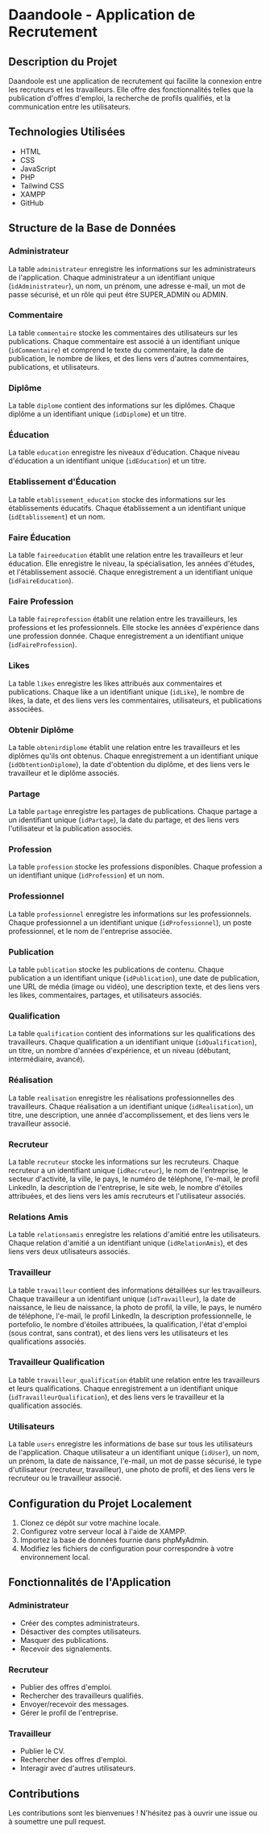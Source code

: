 # Daandoole - Application de Recrutement

## Description du Projet

Daandoole est une application de recrutement qui facilite la connexion entre les recruteurs et les travailleurs. Elle offre des fonctionnalités telles que la publication d'offres d'emploi, la recherche de profils qualifiés, et la communication entre les utilisateurs.

## Technologies Utilisées

- HTML
- CSS
- JavaScript
- PHP
- Tailwind CSS
- XAMPP
- GitHub

## Structure de la Base de Données

### Administrateur

La table `administrateur` enregistre les informations sur les administrateurs de l'application. Chaque administrateur a un identifiant unique (`idAdministrateur`), un nom, un prénom, une adresse e-mail, un mot de passe sécurisé, et un rôle qui peut être SUPER_ADMIN ou ADMIN.

### Commentaire

La table `commentaire` stocke les commentaires des utilisateurs sur les publications. Chaque commentaire est associé à un identifiant unique (`idCommentaire`) et comprend le texte du commentaire, la date de publication, le nombre de likes, et des liens vers d'autres commentaires, publications, et utilisateurs.

### Diplôme

La table `diplome` contient des informations sur les diplômes. Chaque diplôme a un identifiant unique (`idDiplome`) et un titre.

### Éducation

La table `education` enregistre les niveaux d'éducation. Chaque niveau d'éducation a un identifiant unique (`idEducation`) et un titre.

### Etablissement d'Éducation

La table `etablissement_education` stocke des informations sur les établissements éducatifs. Chaque établissement a un identifiant unique (`idEtablissement`) et un nom.

### Faire Éducation

La table `faireeducation` établit une relation entre les travailleurs et leur éducation. Elle enregistre le niveau, la spécialisation, les années d'études, et l'établissement associé. Chaque enregistrement a un identifiant unique (`idFaireEducation`).

### Faire Profession

La table `faireprofession` établit une relation entre les travailleurs, les professions et les professionnels. Elle stocke les années d'expérience dans une profession donnée. Chaque enregistrement a un identifiant unique (`idFaireProfession`).

### Likes

La table `likes` enregistre les likes attribués aux commentaires et publications. Chaque like a un identifiant unique (`idLike`), le nombre de likes, la date, et des liens vers les commentaires, utilisateurs, et publications associées.

### Obtenir Diplôme

La table `obtenirdiplome` établit une relation entre les travailleurs et les diplômes qu'ils ont obtenus. Chaque enregistrement a un identifiant unique (`idObtentionDiplome`), la date d'obtention du diplôme, et des liens vers le travailleur et le diplôme associés.

### Partage

La table `partage` enregistre les partages de publications. Chaque partage a un identifiant unique (`idPartage`), la date du partage, et des liens vers l'utilisateur et la publication associés.

### Profession

La table `profession` stocke les professions disponibles. Chaque profession a un identifiant unique (`idProfession`) et un nom.

### Professionnel

La table `professionnel` enregistre les informations sur les professionnels. Chaque professionnel a un identifiant unique (`idProfessionnel`), un poste professionnel, et le nom de l'entreprise associée.

### Publication

La table `publication` stocke les publications de contenu. Chaque publication a un identifiant unique (`idPublication`), une date de publication, une URL de média (image ou vidéo), une description texte, et des liens vers les likes, commentaires, partages, et utilisateurs associés.

### Qualification

La table `qualification` contient des informations sur les qualifications des travailleurs. Chaque qualification a un identifiant unique (`idQualification`), un titre, un nombre d'années d'expérience, et un niveau (débutant, intermédiaire, avancé).

### Réalisation

La table `realisation` enregistre les réalisations professionnelles des travailleurs. Chaque réalisation a un identifiant unique (`idRealisation`), un titre, une description, une année d'accomplissement, et des liens vers le travailleur associé.

### Recruteur

La table `recruteur` stocke les informations sur les recruteurs. Chaque recruteur a un identifiant unique (`idRecruteur`), le nom de l'entreprise, le secteur d'activité, la ville, le pays, le numéro de téléphone, l'e-mail, le profil LinkedIn, la description de l'entreprise, le site web, le nombre d'étoiles attribuées, et des liens vers les amis recruteurs et l'utilisateur associés.

### Relations Amis

La table `relationsamis` enregistre les relations d'amitié entre les utilisateurs. Chaque relation d'amitié a un identifiant unique (`idRelationAmis`), et des liens vers deux utilisateurs associés.

### Travailleur

La table `travailleur` contient des informations détaillées sur les travailleurs. Chaque travailleur a un identifiant unique (`idTravailleur`), la date de naissance, le lieu de naissance, la photo de profil, la ville, le pays, le numéro de téléphone, l'e-mail, le profil LinkedIn, la description professionnelle, le portefolio, le nombre d'étoiles attribuées, la qualification, l'état d'emploi (sous contrat, sans contrat), et des liens vers les utilisateurs et les qualifications associés.

### Travailleur Qualification

La table `travailleur_qualification` établit une relation entre les travailleurs et leurs qualifications. Chaque enregistrement a un identifiant unique (`idTravailleurQualification`), et des liens vers le travailleur et la qualification associés.

### Utilisateurs

La table `users` enregistre les informations de base sur tous les utilisateurs de l'application. Chaque utilisateur a un identifiant unique (`idUser`), un nom, un prénom, la date de naissance, l'e-mail, un mot de passe sécurisé, le type d'utilisateur (recruteur, travailleur), une photo de profil, et des liens vers le recruteur ou le travailleur associé.

## Configuration du Projet Localement

1. Clonez ce dépôt sur votre machine locale.
2. Configurez votre serveur local à l'aide de XAMPP.
3. Importez la base de données fournie dans phpMyAdmin.
4. Modifiez les fichiers de configuration pour correspondre à votre environnement local.

## Fonctionnalités de l'Application

### Administrateur

- Créer des comptes administrateurs.
- Désactiver des comptes utilisateurs.
- Masquer des publications.
- Recevoir des signalements.

### Recruteur

- Publier des offres d'emploi.
- Rechercher des travailleurs qualifiés.
- Envoyer/recevoir des messages.
- Gérer le profil de l'entreprise.

### Travailleur

- Publier le CV.
- Rechercher des offres d'emploi.
- Interagir avec d'autres utilisateurs.

## Contributions

Les contributions sont les bienvenues ! N'hésitez pas à ouvrir une issue ou à soumettre une pull request.
